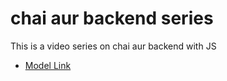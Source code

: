 # chai aur backend series 

This is a video series on chai aur backend with JS
- [Model Link](https://app.eraser.io/workspace/YtPqZ1VogxGy1jzIDkzj)